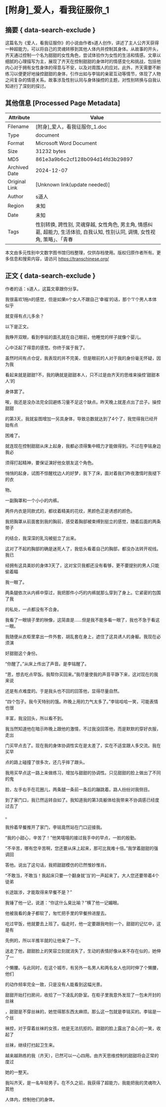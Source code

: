# [附身]_爱人，看我征服你_1



## 摘要  { data-search-exclude }

<!-- tcd_abstract -->
这篇名为《爱人，看我征服你》的小说由作者s道人创作，讲述了主人公齐天获得一种超能力，可以将自己的灵魂转移到其他人体内并控制其身体。从故事的开头，齐天通过控制一个名为甜甜的女性角色，尝试体验作为女性的生活和情感。文章以细腻的心理描写为主，展现了齐天在控制甜甜的身体时的情感变化和挑战，包括他内心对于拥有女性身体的得意与不安，以及对周围人的应对。此外，齐天需要不断练习以便更好地操控甜甜的身体，引作出如与李铭的亲密互动等情节，体现了人物之间复杂的情感关系。故事涉及性别认同与身体操控的主题，对性别转换与自我认知进行了深刻的探讨。

<!-- tcd_abstract_end -->

## 其他信息 [Processed Page Metadata]

| Attribute       | Value                                  |
|-----------------|----------------------------------------|
| Filename        | [附身]_爱人，看我征服你_1.doc                             |
| Type            | document                                 |
| Format          | Microsoft Word Document                               |
| Size            | 31232 bytes                           |
| MD5             | 861e3a9b6c2cf128b094d14fd3b29897                                  |
| Archived Date   | 2024-12-07                             |
| Original Link   | [Unknown link(update needed)]                         |
| Author          | s道人                               |
| Region          | 未知                               |
| Date            | 未知                                 |
| Tags            | 性别转换, 跨性别, 灵魂穿越, 女性角色, 男主角, 情感纠葛, 超能力, 生活体验, 自我认知, 性别认同, 调情, 女性视角, 策略」、「青春                                 |

本文由多元性别中文数字图书馆归档整理，仅供存档使用。版权归原作者所有。更多信息和搜索内容，请访问 <https://transchinese.org/>


## 正文 { data-search-exclude }

<!-- tcd_main_text -->
作者的话：s道人，这篇文章跟你分享。

我很喜欢1拖n的感觉，但是如果n个女人不跟自己‘幸福’的话，那个‘1’个男人本体似乎

就变得有点儿多余？

以下是正文。

我睁开双眼，看到李铭的面孔就在自己眼前，他睡觉的样子就像个婴儿。

心中泛起了得意的感觉。你终于属于我了。

虽然时间有点仓促，我表现的并不完美，但是眼前的人对于我的身份毫无怀疑，因为我

看起来就是甜甜?不，我的确就是甜甜本人，只不过是由齐天的思维来操控‘甜甜本人’的

身体罢了。

唉，我还是没办法完全回避练习量不足这个缺点。昨天晚上就差点出了岔子。操控甜甜

的第3天，我就妄图增加一另具身体，导致总数就达到了4个了，我觉得我已经开始有点

困难了。

就连现在控制甜甜从床上起身，我都必须得集中精力才能做得到。不过在李铭身边我必

须得打起精神，要保证演好他女朋友这个角色。

悄悄的起身，试图不惊醒枕边人的好梦，我下了床，面对着我们昨夜激情时我褪下的衣

物。

一副胸罩和一个小小的内裤。

两件内衣是同款式的，都纹着精美的花纹，黑颜色正是诱惑的颜色。

我把胸罩从前面套到我的胸前，感受着胸部被束缚到挺立的感觉，随着后面的两条带子

的结合，我深深的乳沟被挺立了出来。

这对了不起的胸部的确是迷死人了，我低头看着自己的胸部，都没办法转开视线。我已

经拥有这具美妙的身体3天了，这对宝贝我都还没有看够，更不要提别的男人只能偷着瞄

我一眼了。

两条腿依次从内裤中穿过，我把那件小巧的内裤就那么穿到了身上。它紧密的包围了我

的私处，一点都没有不合身。

我看了一眼镜子里的映像，这简直是……但是我不能多看一眼了，我也不急于看这一眼。

我随便从衣柜里拿出一件外套，胡乱套在身上，遮住了这具诱人的身躯。我现在必须演

好甜甜这个身份。

“你醒了。”从床上传出了声音。是李铭醒了。

“恩，想去吃点早饭。我帮你买回来。”我尽量使我的声音平静下来，这对现在的我来说

还是有点难度的。于是我头也不回的回答他，显得尽量自然。

“四个包子。我今天特别的饿。昨晚上用的力气太多了。”李铭哈哈一笑，可能表情也很

丰富，我没回头，所以看不到。

我当然知道他在暗示昨晚上跟他的激情，不过我没回答他，而是默默的穿好衣服，走出

门买早点去了。现在我的身体协调性实在是太差了，实在不适宜跟人多交流。我在买早

点的路上碰撞了很多次，还几乎摔了跟头。

我用买早点这一路上来做练习，增加与甜甜的协调性。只见甜甜的脸上做出了不同的鬼

脸，左手右手在花圈儿，两条腿一条前一条后的蹦跳着。路人纷纷对我侧目。

到了家门口，我已然运转自如了。我知道我的第3具躯体给我带来不协调感已经度过去了

。

我拎着早餐推开了家门，李铭竟然站在门口迎接我。

“我的小甜心，辛苦了！”他笑嘻嘻的接过我手中的早点，一脸的殷勤。

“不辛苦，哪有您辛苦啊，您还要从床上起来，那可比我难十倍。”我学着甜甜的强调回

答他。说出了这句话，我把甜甜模仿的已然惟妙惟肖。

“不敢当，不敢当！我起床只要一个翻身就‘当’的一声起来了。大人您还要带着4个徒弟

长途跋涉，才能取得来早餐不是？”

我锤了他一记，说道：“你这什么臭比喻？”横了他一记媚眼。

他被我看的身子都软了，匆忙把手里的早餐拎进屋去。

吃过早饭，他就要去上班了。临走时，他一定要跟我吻别一个。甜甜的记忆中，这是有

先例的，所以半推半就的让他亲了一下。

送走了他，甜甜脸上的笑容立刻就消失了，生动的表情好像从来不存在似的，她伸了一

个懒腰。与此同时，在这个城市，有另外一名男人和两名女人也同时伸了个懒腰，他们

的动作频率完全一致，只是没有人能看到这幅光景。

甜甜开始打扫房间，收拾了一下凌乱的卧室。在柜子里我意外发现了一包未开封的丝袜

，甜甜是不穿丝袜的，她觉得那东西太麻烦。那么这一包就是李铭买的。李铭是一个丝

袜控，对于穿着丝袜的女孩，他是无法抗拒的。甜甜的脸上露出了会心的一笑，收起了

丝袜，继续打扫起卫生来。

越来越熟练的我（齐天），已然可以一心四用。由齐天思维控制的甜甜将会正常的度过

她的一整天。

我叫齐天，是一名年轻男子。在不久之前，我获得了超能力，我能把我的灵魂吹入其他

人体内，控制他们的身体。
<!-- tcd_main_text_end -->

